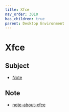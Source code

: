 ```yaml
---
title: Xfce
nav_order: 3010
has_children: true
parent: Desktop Environment
---
```



# Xfce


## Subject

* [Note](#note)



## Note

* [note-about-xfce](https://github.com/samwhelp/note-about-xfce/)
